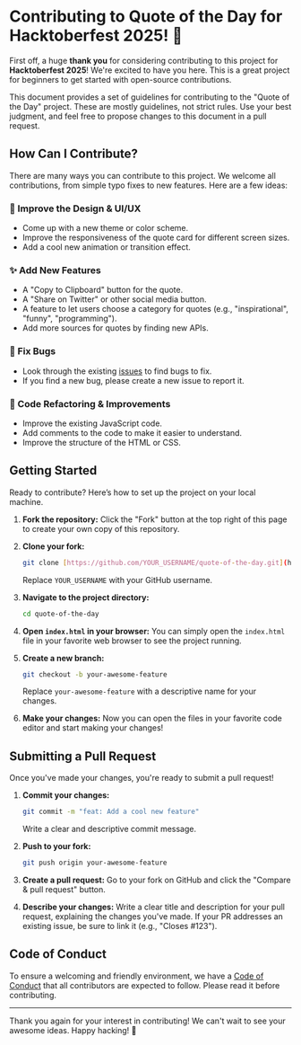 # Contributing to Quote of the Day for Hacktoberfest 2025! 🎃

First off, a huge **thank you** for considering contributing to this project for **Hacktoberfest 2025**! We're excited to have you here. This is a great project for beginners to get started with open-source contributions.

This document provides a set of guidelines for contributing to the "Quote of the Day" project. These are mostly guidelines, not strict rules. Use your best judgment, and feel free to propose changes to this document in a pull request.

## How Can I Contribute?

There are many ways you can contribute to this project. We welcome all contributions, from simple typo fixes to new features. Here are a few ideas:

### 🎨 Improve the Design & UI/UX
* Come up with a new theme or color scheme.
* Improve the responsiveness of the quote card for different screen sizes.
* Add a cool new animation or transition effect.

### ✨ Add New Features
* A "Copy to Clipboard" button for the quote.
* A "Share on Twitter" or other social media button.
* A feature to let users choose a category for quotes (e.g., "inspirational", "funny", "programming").
* Add more sources for quotes by finding new APIs.

### 🐛 Fix Bugs
* Look through the existing [issues](https://github.com/dipannama/quote-of-the-day/issues) to find bugs to fix.
* If you find a new bug, please create a new issue to report it.

### 🧹 Code Refactoring & Improvements
* Improve the existing JavaScript code.
* Add comments to the code to make it easier to understand.
* Improve the structure of the HTML or CSS.

## Getting Started

Ready to contribute? Here’s how to set up the project on your local machine.

1.  **Fork the repository:** Click the "Fork" button at the top right of this page to create your own copy of this repository.

2.  **Clone your fork:**
    ```bash
    git clone [https://github.com/YOUR_USERNAME/quote-of-the-day.git](https://github.com/YOUR_USERNAME/quote-of-the-day.git)
    ```
    Replace `YOUR_USERNAME` with your GitHub username.

3.  **Navigate to the project directory:**
    ```bash
    cd quote-of-the-day
    ```

4.  **Open `index.html` in your browser:** You can simply open the `index.html` file in your favorite web browser to see the project running.

5.  **Create a new branch:**
    ```bash
    git checkout -b your-awesome-feature
    ```
    Replace `your-awesome-feature` with a descriptive name for your changes.

6.  **Make your changes:** Now you can open the files in your favorite code editor and start making your changes!

## Submitting a Pull Request

Once you've made your changes, you're ready to submit a pull request!

1.  **Commit your changes:**
    ```bash
    git commit -m "feat: Add a cool new feature"
    ```
    Write a clear and descriptive commit message.

2.  **Push to your fork:**
    ```bash
    git push origin your-awesome-feature
    ```

3.  **Create a pull request:** Go to your fork on GitHub and click the "Compare & pull request" button.

4.  **Describe your changes:** Write a clear title and description for your pull request, explaining the changes you've made. If your PR addresses an existing issue, be sure to link it (e.g., "Closes #123").

## Code of Conduct

To ensure a welcoming and friendly environment, we have a [Code of Conduct](CODE_OF_CONDUCT.md) that all contributors are expected to follow. Please read it before contributing.

---

Thank you again for your interest in contributing! We can't wait to see your awesome ideas. Happy hacking! 🚀
